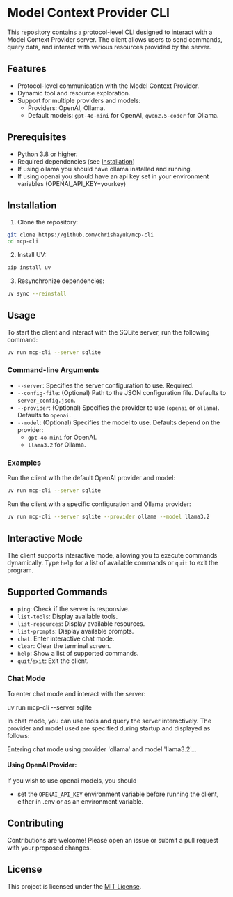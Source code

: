 # Model Context Provider CLI
This repository contains a protocol-level CLI designed to interact with a Model Context Provider server. The client allows users to send commands, query data, and interact with various resources provided by the server.

## Features
- Protocol-level communication with the Model Context Provider.
- Dynamic tool and resource exploration.
- Support for multiple providers and models:
  - Providers: OpenAI, Ollama.
  - Default models: `gpt-4o-mini` for OpenAI, `qwen2.5-coder` for Ollama.

## Prerequisites
- Python 3.8 or higher.
- Required dependencies (see [Installation](#installation))
- If using ollama you should have ollama installed and running.
- If using openai you should have an api key set in your environment variables (OPENAI_API_KEY=yourkey)

## Installation
1. Clone the repository:

```bash
git clone https://github.com/chrishayuk/mcp-cli
cd mcp-cli
```

2. Install UV:

```bash
pip install uv
```

3. Resynchronize dependencies:

```bash
uv sync --reinstall
```

## Usage
To start the client and interact with the SQLite server, run the following command:

```bash
uv run mcp-cli --server sqlite
```

### Command-line Arguments
- `--server`: Specifies the server configuration to use. Required.
- `--config-file`: (Optional) Path to the JSON configuration file. Defaults to `server_config.json`.
- `--provider`: (Optional) Specifies the provider to use (`openai` or `ollama`). Defaults to `openai`.
- `--model`: (Optional) Specifies the model to use. Defaults depend on the provider:
  - `gpt-4o-mini` for OpenAI.
  - `llama3.2` for Ollama.

### Examples
Run the client with the default OpenAI provider and model:

```bash
uv run mcp-cli --server sqlite
```

Run the client with a specific configuration and Ollama provider:

```bash
uv run mcp-cli --server sqlite --provider ollama --model llama3.2
```

## Interactive Mode
The client supports interactive mode, allowing you to execute commands dynamically. Type `help` for a list of available commands or `quit` to exit the program.

## Supported Commands
- `ping`: Check if the server is responsive.
- `list-tools`: Display available tools.
- `list-resources`: Display available resources.
- `list-prompts`: Display available prompts.
- `chat`: Enter interactive chat mode.
- `clear`: Clear the terminal screen.
- `help`: Show a list of supported commands.
- `quit`/`exit`: Exit the client.

### Chat Mode
To enter chat mode and interact with the server:

uv run mcp-cli --server sqlite

In chat mode, you can use tools and query the server interactively. The provider and model used are specified during startup and displayed as follows:

Entering chat mode using provider 'ollama' and model 'llama3.2'...

#### Using OpenAI Provider:
If you wish to use openai models, you should

- set the `OPENAI_API_KEY` environment variable before running the client, either in .env or as an environment variable.

## Contributing
Contributions are welcome! Please open an issue or submit a pull request with your proposed changes.

## License
This project is licensed under the [MIT License](license.md).
